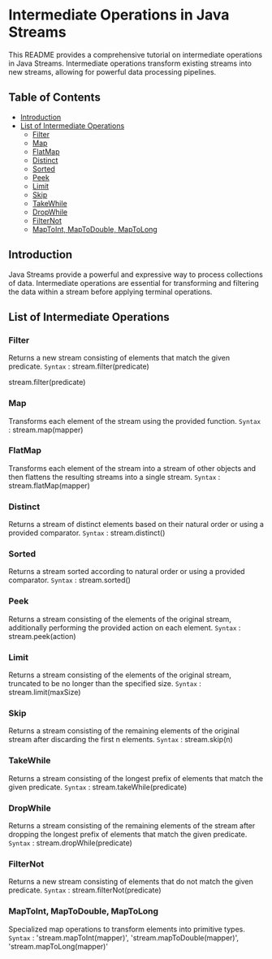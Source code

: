 # Intermediate Operations in Java Streams

This README provides a comprehensive tutorial on intermediate operations in Java Streams. Intermediate operations transform existing streams into new streams, allowing for powerful data processing pipelines.

## Table of Contents

- [Introduction](#introduction)
- [List of Intermediate Operations](#list-of-intermediate-operations)
  - [Filter](#filter)
  - [Map](#map)
  - [FlatMap](#flatmap)
  - [Distinct](#distinct)
  - [Sorted](#sorted)
  - [Peek](#peek)
  - [Limit](#limit)
  - [Skip](#skip)
  - [TakeWhile](#takewhile)
  - [DropWhile](#dropwhile)
  - [FilterNot](#filternot)
  - [MapToInt, MapToDouble, MapToLong](#maptoint-maptodouble-maptolong)

## Introduction

Java Streams provide a powerful and expressive way to process collections of data. Intermediate operations are essential for transforming and filtering the data within a stream before applying terminal operations.

## List of Intermediate Operations

### Filter
Returns a new stream consisting of elements that match the given predicate.
`Syntax` : stream.filter(predicate)

stream.filter(predicate)

### Map
Transforms each element of the stream using the provided function.
`Syntax` : stream.map(mapper)

### FlatMap
Transforms each element of the stream into a stream of other objects and then flattens the resulting streams into a single stream.
`Syntax` : stream.flatMap(mapper)

### Distinct
Returns a stream of distinct elements based on their natural order or using a provided comparator.
`Syntax` : stream.distinct()

### Sorted
Returns a stream sorted according to natural order or using a provided comparator.
`Syntax` : stream.sorted()

### Peek
Returns a stream consisting of the elements of the original stream, additionally performing the provided action on each element.
`Syntax` : stream.peek(action)

### Limit
Returns a stream consisting of the elements of the original stream, truncated to be no longer than the specified size.
`Syntax` : stream.limit(maxSize)
    
### Skip
Returns a stream consisting of the remaining elements of the original stream after discarding the first n elements.
`Syntax` : stream.skip(n)

### TakeWhile
Returns a stream consisting of the longest prefix of elements that match the given predicate.
`Syntax` : stream.takeWhile(predicate)

### DropWhile
Returns a stream consisting of the remaining elements of the stream after dropping the longest prefix of elements that match the given predicate.
`Syntax` : stream.dropWhile(predicate)

### FilterNot
Returns a new stream consisting of elements that do not match the given predicate.
`Syntax` : stream.filterNot(predicate)

### MapToInt, MapToDouble, MapToLong
Specialized map operations to transform elements into primitive types.
`Syntax` : 'stream.mapToInt(mapper)', 'stream.mapToDouble(mapper)', 'stream.mapToLong(mapper)'



